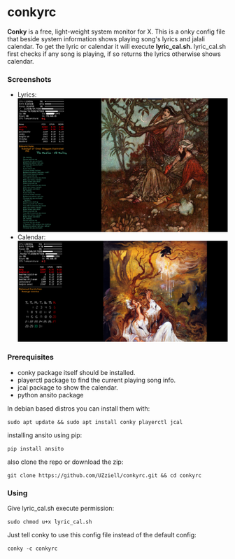 # conkyrc
**Conky** is a free, light-weight system monitor for X.
This is a onky config file that beside system information shows playing song's lyrics and jalali calendar. To get the lyric or calendar it will execute **lyric_cal.sh**. lyric_cal.sh first checks if any song is playing, if so returns the lyrics otherwise shows calendar.

### Screenshots
* Lyrics:
![Alt text](screenshots/lyric.png?raw=true "Lyrics")
* Calendar:
![Alt text](screenshots/jcal.png?raw=true "Calendar")

### Prerequisites
* conky package itself should be installed.
* playerctl package to find the current playing song info.
* jcal package to show the calendar.
* python ansito package

In debian based distros you can install them with:
```
sudo apt update && sudo apt install conky playerctl jcal
```
installing ansito using pip:
```
pip install ansito
```
also clone the repo or download  the zip:
```
git clone https://github.com/UZziell/conkyrc.git && cd conkyrc
```

### Using
Give lyric_cal.sh execute permission:
```
sudo chmod u+x lyric_cal.sh
```
Just tell conky to use this config file instead of the default config:

```
conky -c conkyrc
```
